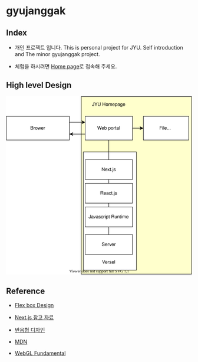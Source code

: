 # gyujanggak

## Index

* 개인 프로젝트 입니다. This is personal project for JYU. Self introduction and The minor gyujanggak project.

* 체험을 하시려면 [Home page](https://gyujanggak.vercel.app)로 접속해 주세요.

## High level Design

![JYU Homepage HLD /architecure/JYUHomepageHLD.svg 참고](https://raw.githubusercontent.com/YongwoonJang/gyujanggak/master/architecture/JYUHomepageHLD.svg)

## Reference 

* [Flex box Design](https://heropy.blog/2018/11/24/css-flexible-box/)

* [Next.js 참고 자료](https://nextjs.org/docs/getting-started)

* [반응형 디자인](https://www.toptal.com/designers/responsive/responsive-design-best-practices)

* [MDN](https://developer.mozilla.org/en-US/docs/Web/API/WebGL_API/Tutorial/Adding_2D_content_to_a_WebGL_context)

* [WebGL Fundamental](https://webglfundamentals.org/webgl/lessons/webgl-fundamentals.html)
